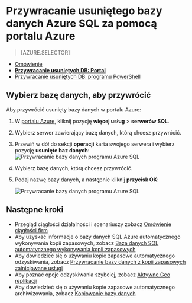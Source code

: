 <properties
    pageTitle="Przywracanie usuniętego bazy danych Azure SQL (Azure portal) | Microsoft Azure"
    description="Przywracanie usuniętego bazy danych Azure SQL (Azure portal)."
    services="sql-database"
    documentationCenter=""
    authors="stevestein"
    manager="jhubbard"
    editor=""/>

<tags
    ms.service="sql-database"
    ms.devlang="NA"
    ms.date="10/12/2016"
    ms.author="sstein"
    ms.workload="NA"
    ms.topic="article"
    ms.tgt_pltfrm="NA"/>


# <a name="restore-a-deleted-azure-sql-database-using-the-azure-portal"></a>Przywracanie usuniętego bazy danych Azure SQL za pomocą portalu Azure

> [AZURE.SELECTOR]
- [Omówienie](sql-database-recovery-using-backups.md)
- [**Przywracanie usuniętych DB: Portal**](sql-database-restore-deleted-database-portal.md)
- [Przywracanie usuniętych DB: programu PowerShell](sql-database-restore-deleted-database-powershell.md)

## <a name="select-the-database-to-restore"></a>Wybierz bazę danych, aby przywrócić 

Aby przywrócić usunięty bazy danych w portalu Azure:

1.  W [portalu Azure](https://portal.azure.com), kliknij pozycję **więcej usług** > **serwerów SQL**.
3.  Wybierz serwer zawierający bazę danych, którą chcesz przywrócić.
4.  Przewiń w dół do sekcji **operacji** karta swojego serwera i wybierz pozycję **usunięte baz danych**: ![Przywracanie bazy danych programu Azure SQL](./media/sql-database-restore-deleted-database-portal/restore-deleted-trashbin.png)
5.  Wybierz bazę danych, którą chcesz przywrócić.
6.  Podaj nazwę bazy danych, a następnie kliknij **przycisk OK**:

    ![Przywracanie bazy danych programu Azure SQL](./media/sql-database-restore-deleted-database-portal/restore-deleted.png)


## <a name="next-steps"></a>Następne kroki

- Przegląd ciągłości działalności i scenariuszy zobacz [Omówienie ciągłości firm](sql-database-business-continuity.md)
- Aby uzyskać informacje o bazy danych SQL Azure automatycznego wykonywania kopii zapasowych, zobacz [Baza danych SQL automatycznego wykonywania kopii zapasowych](sql-database-automated-backups.md)
- Aby dowiedzieć się o używaniu kopie zapasowe automatycznego odzyskiwania, zobacz [Przywracanie bazy danych z kopii zapasowych zainicjowane usługi](sql-database-recovery-using-backups.md)
- Aby poznać opcje odzyskiwania szybciej, zobacz [Aktywne Geo replikacji](sql-database-geo-replication-overview.md)  
- Aby dowiedzieć się o używaniu kopie zapasowe automatycznego archiwizowania, zobacz [Kopiowanie bazy danych](sql-database-copy.md)
